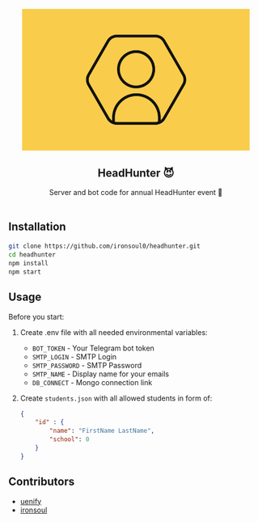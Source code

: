<p align="center">
  <a href="https://trytohunt.me">
    <img src="images/logo.png" alt="Logo" width="450">
  </a>

  <h2 align="center">HeadHunter 😈</h2>

  <p align="center">
    Server and bot code for annual HeadHunter event 🎃
    <br />
    <br />
<!--     <a href="https://t.me/nu_headhunter_bot">Try the bot</a>
    ·
    <a href="https://trytohunt.me/">Visit the website</a> -->
  </p>
</p>

## Installation

```sh
git clone https://github.com/ironsoul0/headhunter.git
cd headhunter
npm install
npm start
```

## Usage

Before you start:

1. Create .env file with all needed environmental variables:
    - `BOT_TOKEN` - Your Telegram bot token
    - `SMTP_LOGIN` - SMTP Login
    - `SMTP_PASSWORD` - SMTP Password
    - `SMTP_NAME` - Display name for your emails
    - `DB_CONNECT` - Mongo connection link

2. Create `students.json` with all allowed students in form of:
    ```json
    {
        "id" : {
            "name": "FirstName LastName",
            "school": 0
        }
    }
    ```

## Contributors

* [uenify](https://uenify.com)
* [ironsoul](https://ironsoul.me)
